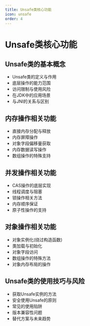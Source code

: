 ```yaml
---
title: Unsafe类核心功能
icon: unsafe
order: 4
---
```


# Unsafe类核心功能

## Unsafe类的基本概念

- Unsafe类的定义与作用
- 底层操作的能力范围
- 访问限制与使用风险
- 在JDK中的应用场景
- 与JNI的关系与区别

## 内存操作相关功能

- 直接内存分配与释放
- 内存屏障操作
- 对象字段偏移量获取
- 内存数据读写操作
- 数组操作的特殊支持

## 并发操作相关功能

- CAS操作的底层实现
- 线程调度与阻塞
- 锁操作相关方法
- 内存顺序保证
- 原子性操作的支持

## 对象操作相关功能

- 对象实例化(绕过构造函数)
- 类加载与初始化
- 对象字段访问
- 数组操作的特殊方法
- 对象内存布局的操作

## Unsafe类的使用技巧与风险

- 获取Unsafe实例的方法
- 安全使用Unsafe的原则
- 常见的使用陷阱
- 版本兼容性问题
- 替代方案与未来趋势
